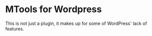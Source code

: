 MTools for Wordpress
====================

This is not just a plugin, it makes up for some of WordPress' lack of features.